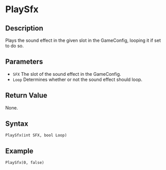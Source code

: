 # PlaySfx

## Description
Plays the sound effect in the given slot in the GameConfig, looping it if set to do so.

## Parameters
- `SFX`
The slot of the sound effect in the GameConfig.
- `Loop`
Determines whether or not the sound effect should loop.

## Return Value
None.

## Syntax
```
PlaySfx(int SFX, bool Loop)
```

## Example
```
PlaySfx(0, false)
```